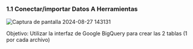 ### 1.1 Conectar/importar Datos A Herramientas



![Captura de pantalla 2024-08-27 143131](https://github.com/user-attachments/assets/e6a6557c-6e17-4101-abac-150ab506d683)

Objetivo: Utilizar la interfaz de Google BigQuery para crear las 2 tablas (1 por cada archivo)


